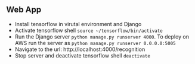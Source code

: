 ## Web App

* Install tensorflow in virutal environment and Django
* Activate tensorflow shell ```source ~/tensorflow/bin/activate```
* Run the Django server ```python manage.py runserver 4000```. To deploy on AWS run the server as ```python manage.py runserver 0.0.0.0:5005```
* Navigate to the url: http://localhost:4000/recognition
* Stop server and deactivate tensorflow shell ```deactivate```
